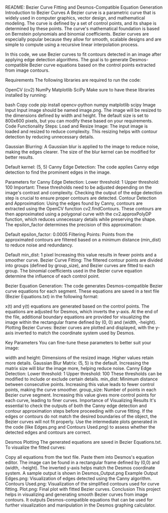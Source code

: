 README: Bezier Curve Fitting and Desmos-Compatible Equation Generation
Introduction to Bezier Curves
A Bezier curve is a parametric curve that is widely used in computer graphics, vector design, and mathematical modeling. The curve is defined by a set of control points, and its shape is determined by these points. The curve's mathematical foundation is based on Bernstein polynomials and binomial coefficients. Bezier curves are especially popular because they allow for smooth, scalable designs and are simple to compute using a recursive linear interpolation process.

In this code, we use Bezier curves to fit contours detected in an image after applying edge detection algorithms. The goal is to generate Desmos-compatible Bezier curve equations based on the control points extracted from image contours.

Requirements
The following libraries are required to run the code:

OpenCV (cv2)
NumPy
Matplotlib
SciPy
Make sure to have these libraries installed by running:

bash
Copy code
pip install opencv-python numpy matplotlib scipy
Image Input
Input image should be named image.png.
The image will be resized to the dimensions defined by width and height.
The default size is set to 800x600 pixels, but you can modify these based on your requirements.
Code Functionality
Steps:
Load and Resize Image:
The input image is loaded and resized to reduce complexity. This resizing helps with contour detection by reducing unnecessary details.

Gaussian Blurring:
A Gaussian blur is applied to the image to reduce noise, making the edges clearer. The size of the blur kernel can be modified for better results.

Default kernel: (5, 5)
Canny Edge Detection:
The code applies Canny edge detection to find the prominent edges in the image.

Parameters for Canny Edge Detection:
Lower threshold: 1
Upper threshold: 100
Important: These thresholds need to be adjusted depending on the image's contrast and complexity. Checking the output of the edge detection step is crucial to ensure proper contours are detected.
Contour Detection and Approximation:
Using the edges found by Canny, contours are extracted using the OpenCV function cv2.findContours.
These contours are then approximated using a polygonal curve with the cv2.approxPolyDP function, which reduces unnecessary details while preserving the shape. The epsilon_factor determines the precision of this approximation:

Default epsilon_factor: 0.0005
Filtering Points:
Points from the approximated contours are filtered based on a minimum distance (min_dist) to reduce noise and redundancy.

Default min_dist: 1 pixel
Increasing this value results in fewer points and a smoother curve.
Bezier Curve Fitting:
The filtered contour points are divided into groups (defined by group_size), and Bezier curves are fitted to each group. The binomial coefficients used in the Bezier curve equation determine the influence of each control point.

Bezier Equation Generation:
The code generates Desmos-compatible Bezier curve equations for each segment. These equations are saved in a text file (Bezier Equations.txt) in the following format:

x(t) and y(t) equations are generated based on the control points.
The equations are adjusted for Desmos, which inverts the y-axis.
At the end of the file, additional boundary equations are provided for visualizing the image within the rectangular frame defined by (0, 0) and (width, -height).
Plotting Bezier Curves:
Bezier curves are plotted and displayed, with the y-axis inverted to match the coordinate system used by Desmos.

Key Parameters
You can fine-tune these parameters to better suit your image:

width and height:
Dimensions of the resized image. Higher values retain more details.
Gaussian Blur Matrix:
(5, 5) is the default. Increasing the matrix size will blur the image more, helping reduce noise.
Canny Edge Detection:
Lower threshold: 1
Upper threshold: 100
These thresholds can be modified to include or exclude certain details.
min_dist:
Minimum distance between consecutive points. Increasing this value leads to fewer control points, making the curve smoother.
group_size:
Number of points in each Bezier curve segment. Increasing this value gives more control points for each curve, leading to finer curves.
Importance of Visualizing Results
It's essential to check the outputs of both the Canny edge detection and contour approximation steps before proceeding with curve fitting. If the edges or contours do not match the desired boundaries of the object, the Bezier curves will not fit properly. Use the intermediate plots generated in the code (like Edges.png and Contours Used.png) to assess whether the detected edges and contours are correct.

Desmos Plotting
The generated equations are saved in Bezier Equations.txt. To visualize the fitted curves:

Copy all equations from the text file.
Paste them into Desmos's equation editor.
The image can be found in a rectangular frame defined by (0,0) and (width, -height). The inverted y-axis helps match the Desmos coordinate system. 
A sample output is shown in Desmos_Output.png
Example Output
Edges.png: Visualization of edges detected using the Canny algorithm.
Contours Used.png: Visualization of the simplified contours used for curve fitting.
Plot.png: Final plot with fitted Bezier curves.
Conclusion
This project helps in visualizing and generating smooth Bezier curves from image contours. It outputs Desmos-compatible equations that can be used for further visualization and manipulation in the Desmos graphing calculator.

